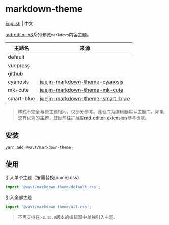 # markdown-theme

[English](https://github.com/imzbf/markdown-theme) \| 中文

[md-editor-v3](https://github.com/imzbf/md-editor-v3)系列预览`markdown`内容主题。

| 主题名 | 来源 |
| --- | --- |
| default |  |
| vuepress |  |
| github |  |
| cyanosis | [juejin-markdown-theme-cyanosis](https://github.com/linxsbox/juejin-markdown-theme-cyanosis) |
| mk-cute | [juejin-markdown-theme-mk-cute](https://github.com/Jacky-Summer/juejin-markdown-theme-mk-cute) |
| smart-blue | [juejin-markdown-theme-smart-blue](https://github.com/cumt-robin/juejin-markdown-theme-smart-blue) |

> 样式不完全与原主题相同，仅部分参考。此仓库为编辑器默认主题库。如果您有优秀的主题，鼓励前往扩展库[md-editor-extension](https://github.com/imzbf/md-editor-extension)参与贡献。

## 安装

```shell
yarn add @vavt/markdown-theme
```

## 使用

引入单个主题（按需替换[name].css）

```js
import '@vavt/markdown-theme/default.css';
```

引入全部主题

```js
import '@vavt/markdown-theme/all.css';
```

> 不再支持在`>2.10.0`版本的编辑器中单独引入主题。
